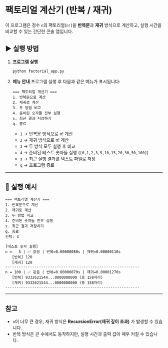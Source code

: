 # 팩토리얼 계산기 (반복 / 재귀)

이 프로그램은 정수 `n`의 팩토리얼(`n!`)을 **반복문**과 **재귀** 방식으로 계산하고,
실행 시간을 비교할 수 있는 간단한 콘솔 앱입니다.

## ▶ 실행 방법

1. **프로그램 실행**
   ```bash
   python factorial_app.py
   ```
2. **메뉴 안내**
   프로그램 실행 후 다음과 같은 메뉴가 표시됩니다:
   ```
   === 팩토리얼 계산기 ===
   1. 반복문으로 계산
   2. 재귀로 계산
   3. 두 방법 비교
   4. 준비된 숫자들 전부 실행
   s. 최근 결과 저장하기
   q. 종료
   ```

   - `1` → 반복문 방식으로 n! 계산  
   - `2` → 재귀 방식으로 n! 계산  
   - `3` → 두 방식 모두 실행 후 비교  
   - `4` → 준비된 테스트 숫자들 실행 (`[0,1,2,3,5,10,15,20,30,50,100]`)  
   - `s` → 최근 실행 결과를 텍스트 파일로 저장  
   - `q` → 프로그램 종료  

---

## 📝 실행 예시

```
=== 팩토리얼 계산기 ===
1. 반복문으로 계산
2. 재귀로 계산
3. 두 방법 비교
4. 준비된 숫자들 전부 실행
s. 최근 결과 저장하기
q. 종료
선택: 4

[테스트 숫자 실행]
n =   5 | ✅ 같음 | 반복=0.00000080s | 재귀=0.00000110s
   [반복] 120
   [재귀] 120
------------------------------------------------------------
n = 100 | ✅ 같음 | 반복=0.00000870s | 재귀=0.00001270s
   [반복] 9332621544...0000000000 (총 158자리)
   [재귀] 9332621544...0000000000 (총 158자리)
------------------------------------------------------------
```

---

## 참고
- `n`이 너무 큰 경우, 재귀 방식은 **RecursionError(재귀 깊이 초과)** 가 발생할 수 있습니다.
- 반복 방식은 큰 수에서도 동작하지만, 실행 시간과 출력 값이 매우 커질 수 있습니다.
